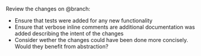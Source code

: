 Review the changes on @branch:

- Ensure that tests were added for any new functionality
- Ensure that verbose inline comments are additional documentation was added describing the intent of the changes
- Consider wether the changes could have been done more concisely. Would they benefit from abstraction?
